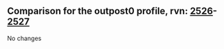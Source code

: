 ## Comparison for the outpost0 profile, rvn: [2526](https://github.com/PRO100KatYT/FortniteProfileRevisions/tree/main/profiles/outpost0/2526%20outpost0.json)-[2527](https://github.com/PRO100KatYT/FortniteProfileRevisions/tree/main/profiles/outpost0/2527%20outpost0.json)

No changes
